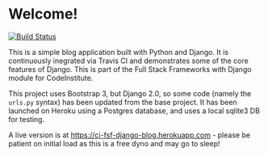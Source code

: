 # Welcome! 

[![Build Status](https://travis-ci.org/ckz8780/ci-fsf-django-blog.svg?branch=master)](https://travis-ci.org/ckz8780/ci-fsf-django-blog)

This is a simple blog application built with Python and Django. It is continuously inegrated via Travis CI and demonstrates some of the core features of Django. This is part of the Full Stack Frameworks with Django module for CodeInstitute.

This project uses Bootstrap 3, but Django 2.0, so some code (namely the `urls.py` syntax) has been updated from the base project. It has been launched on Heroku using a Postgres database, and uses a local sqlite3 DB for testing. 

A live version is at https://ci-fsf-django-blog.herokuapp.com - please be patient on initial load as this is a free dyno and may go to sleep!
